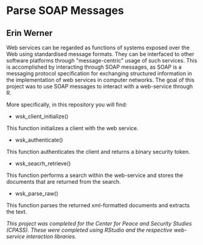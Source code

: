 # Parse SOAP Messages

## Erin Werner

Web services can be regarded as functions of systems exposed over the Web using standardised message formats. They can be interfaced to other software platforms through "message-centric" usage of such services. This is accomplished by interacting through SOAP messages, as SOAP is a messaging protocol specification for exchanging structured information in the implementation of web services in computer networks. The goal of this project was to use SOAP messages to interact with a web-service through R.

More specifically, in this repository you will find:

* wsk_client_initialize()

This function initializes a client with the web service.

* wsk_authenticate()

This function authenticates the client and returns a binary security token.

* wsk_seacrh_retrieve()

This function performs a search within the web-service and stores the documents that are returned from the search.

* wsk_parse_raw()

This function parses the returned xml-formatted documents and extracts the text.

*This project was completed for the Center for Peace and Security Studies (CPASS). These were completed using RStudio and the respective web-service interaction libraries.*




